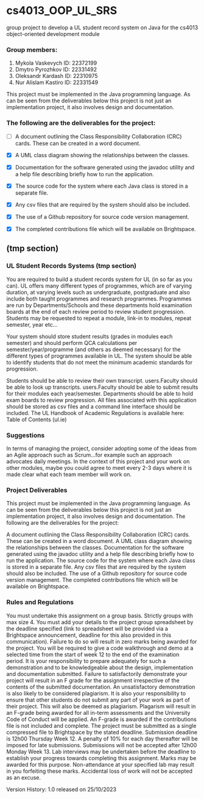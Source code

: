 # cs4013_OOP_UL_SRS
group project to develop a UL student record system on Java for the cs4013 object-oriented development module


### Group members:
1. Mykola Vaskevych    ID: 22372199
2. Dmytro Pyrozhkov    ID: 22331492
3. Oleksandr Kardash   ID: 22310975
4. Nur Alislam Kastiro ID: 22331549


This project must be implemented in the Java programming language. As can be seen
from the deliverables below this project is not just an implementation project, it also
involves design and documentation. 


### The following are the deliverables for the project:

- [ ] A document outlining the Class Responsibility Collaboration (CRC) cards. These
can be created in a word document.
- [x] A UML class diagram showing the relationships between the classes.
- [x] Documentation for the software generated using the javadoc utility and a help file
describing briefly how to run the application.
- [x] The source code for the system where each Java class is stored in a separate file.
- [x] Any csv files that are required by the system should also be included.
- [x] The use of a Github repository for source code version management.
- [x] The completed contributions file which will be available on Brightspace.


## (tmp section)
### UL Student Records Systems (tmp section)
You are required to build a student records system for UL (in so far as you can). UL
offers many different types of programmes, which are of varying duration, at varying
levels such as undergraduate, postgraduate and also include both taught programmes and
research programmes. Programmes are run by Departments/Schools and these
departments hold examination boards at the end of each review period to review student
progression. Students may be requested to repeat a module, link-in to modules, repeat
semester, year etc…

Your system should store student results (grades in modules each semester) and should
perform QCA calculations per semester/year/programme (and others as deemed
necessary) for the different types of programmes available in UL. The system should be
able to identify students that do not meet the minimum academic standards for
progression.

Students should be able to review their own transcript. users.Faculty should be able to look up
transcripts. users.Faculty should be able to submit results for their modules each year/semester.
Departments should be able to hold exam boards to review progression.
All files associated with this application should be stored as csv files and a command line
interface should be included.
The UL Handbook of Academic Regulations is available here:
Table of Contents (ul.ie)

### Suggestions

In terms of managing the project, consider adopting some of the ideas from an
Agile approach such as Scrum…for example such an approach advocates daily
meetings. In the context of this project and your work on other modules, maybe
you could agree to meet every 2-3 days where it is made clear what each team
member will work on.

### Project Deliverables
This project must be implemented in the Java programming language. As can be seen
from the deliverables below this project is not just an implementation project, it also
involves design and documentation.
The following are the deliverables for the project:

 A document outlining the Class Responsibility Collaboration (CRC) cards. These
can be created in a word document.
 A UML class diagram showing the relationships between the classes.
 Documentation for the software generated using the javadoc utility and a help file
describing briefly how to run the application.
 The source code for the system where each Java class is stored in a separate file.
Any csv files that are required by the system should also be included.
 The use of a Github repository for source code version management.
 The completed contributions file which will be available on Brightspace.
 
### Rules and Regulations
 You must undertake this assignment on a group basis. Strictly groups with max
size 4.
 You must add your details to the project group spreadsheet by the deadline
specified (link to spreadsheet will be provided via a Brightspace announcement,
deadline for this also provided in this communication). Failure to do so will result
in zero marks being awarded for the project.
 You will be required to give a code walkthrough and demo at a selected time from
the start of week 12 to the end of the examination period. It is your responsibility
to prepare adequately for such a demonstration and to be knowledgeable about the
design, implementation and documentation submitted. Failure to satisfactorily
demonstrate your project will result in an F grade for the assignment irrespective
of the contents of the submitted documentation. An unsatisfactory demonstration
is also likely to be considered plagiarism. It is also your responsibility to ensure
that other students do not submit any part of your work as part of their project.
This will also be deemed as plagiarism. Plagarism will result in an F-grade being
awarded for all in-term assessments and the University Code of Conduct will be
applied.
 An F-grade is awarded if the contributions file is not included and complete.
 The project must be submitted as a single compressed file to Brightspace by the
stated deadline. Submission deadline is 12h00 Thursday Week 12. A penalty of
10% for each day thereafter will be imposed for late submissions. Submissions
will not be accepted after 12h00 Monday Week 13.
 Lab interviews may be undertaken before the deadline to establish your progress
towards completing this assignment. Marks may be awarded for this purpose.
Non-attendance at your specified lab may result in you forfeiting these marks.
 Accidental loss of work will not be accepted as an excuse. 

 Version History:
1.0 released on 25/10/2023 

